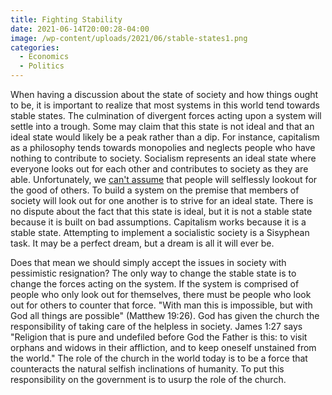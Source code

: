 ```yaml
---
title: Fighting Stability
date: 2021-06-14T20:00:28-04:00
image: /wp-content/uploads/2021/06/stable-states1.png
categories:
  - Economics
  - Politics
---
```

<p>When having a discussion about the state of society and how things ought to be, it is important to realize that most systems in this world tend towards stable states. The culmination of divergent forces acting upon a system will settle into a trough. Some may claim that this state is not ideal and that an ideal state would likely be a peak rather than a dip. For instance, capitalism as a philosophy tends towards monopolies and neglects people who have nothing to contribute to society. Socialism represents an ideal state where everyone looks out for each other and contributes to society as they are able. Unfortunately, we <a href="https://sethcalebweeks.com/2021/06/04/right-assumptions/">can't assume</a> that people will selflessly lookout for the good of others. To build a system on the premise that members of society will look out for one another is to strive for an ideal state. There is no dispute about the fact that this state is ideal, but it is not a stable state because it is built on bad assumptions. Capitalism works because it is a stable state. Attempting to implement a socialistic society is a Sisyphean task. It may be a perfect dream, but a dream is all it will ever be.</p>
<p>Does that mean we should simply accept the issues in society with pessimistic resignation? The only way to change the stable state is to change the forces acting on the system. If the system is comprised of people who only look out for themselves, there must be people who look out for others to counter that force. "With man this is impossible, but with God all things are possible" (Matthew 19:26). God has given the church the responsibility of taking care of the helpless in society. James 1:27 says "Religion that is pure and undefiled before God the Father is this: to visit orphans and widows in their affliction, and to keep oneself unstained from the world." The role of the church in the world today is to be a force that counteracts the natural selfish inclinations of humanity. To put this responsibility on the government is to usurp the role of the church. </p>
<!-- wp:paragraph --><!-- /wp:paragraph -->